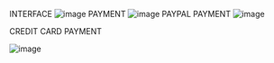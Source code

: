 INTERFACE
![image](https://github.com/user-attachments/assets/683c7bae-dba2-4b05-aea3-294e361739c5)
PAYMENT 
![image](https://github.com/user-attachments/assets/61a06f80-bb5a-4729-9976-91c9d07c9351)
PAYPAL PAYMENT
![image](https://github.com/user-attachments/assets/3f49e6fe-319f-45df-9a0c-486186454337)

CREDIT CARD PAYMENT

![image](https://github.com/user-attachments/assets/9acf0477-4f1c-44ca-9acd-3bbdd13b45b8)

